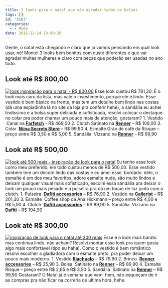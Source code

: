 ```yaml
---
title: 3 looks para o natal que vão agradar todos os bolsos
tags: []
id: '3163'
categories:
  - - Moda
date: 2015-12-14 13:40:26
---
```


Gente, o natal está chegando e claro que já vamos pensando em qual look usar, né! Montei 3 looks bem bonitos com custo diferentes e que vai agradar muitas mulheres e claro com peças que poderão ser usadas no ano todo.

## Look até R$ 800,00

[![look inspiração para o natal - R$ 800,00](/images/2015/12/Look-para-o-natal-até-800-reais-1024x766.png)](/images/2015/12/Look-para-o-natal-até-800-reais.png) Esse look custou R$ 781,30. É o look mais caro da lista, mas vale o investimento, porque ele é lindo. Esse vestido é bem básico na frente, mas tem um detalhe bem lindo nas costas (dá uma espiadinha lá no site da loja pra conferir hehe), a sandália eu achei lindíssima e a bolsa super delicada e sofisticada, resolvi colocar o destaque no colar pra poder chamar um pouco mais de atenção, gostaram? 1. Vestido  Canal na **[Farfetch](http://www.farfetch.com/br/shopping/women/canal-vestido-com-vazados-item-11190181.aspx?storeid=9604&ffref=lp_pic_17_9_)** - R$ 469,00 2. Clutch Satinato na **[Renner](http://www.lojasrenner.com.br/p/bolsa-clutch-feminina-em-cetim-com-strass-536994904-536994912)** – R$ 109,00 3. Colar  **[Niina Secrets Store](http://www.niinasecretsstore.com.br/colar-etnico-ouro-velho-preto-verde.html)** – R$ 99,90 4. Esmalte Grão de café da Risque – preço entre R$ 3,50 e R$ 5,00 5. Sandália  Vizzano na **[Renner](http://www.lojasrenner.com.br/p/sandalia-feminina-vizzano-salto-alto-539241158-539242302)** – R$ 99,90

## Look até R$ 500,00

[![look até 500 reais - inspiração de look para o natal](/images/2015/12/look-até-500-reais-para-o-natal-1024x765.png)](/images/2015/12/look-até-500-reais-para-o-natal.png) Eu tenho esse look como meu preferido, ele todo custou menos de R$ 500,00. Esse vestido também tem um decote lindo das costas e eu amei esse  bordado  dele, o esmalte é um dos meu favoritos, adoro esmalte nude, são muito lindos e deixam qualquer visual mais sofisticado, escolhi essa sandália pra deixar o look um pouco mais pesado e a pulseira pra dá um toque de luz junto com a clutch. 1. Pulseira  **[Dafiti accessories](http://www.dafiti.com.br/Pulseira-Shoulder-Flor-Dourada-1801464.html)** – R$ 76,90 2. Vestido na **[Gallerist](http://www.gallerist.com.br/vestido-bordado-black-6401.aspx/p)** – R$ 201,30 3. Esmalte  Coffee shop da Ana Hickmann – preço entre R$ 4,00 e R$ 5,00 4. Clutch  **[Dafiti accessories](http://www.dafiti.com.br/Clutch-DAFITI-ACCESSORIES-Brilho-Preta-1852282.html)** – R$ 89,90 5. Sandália  Vizzano na **[Dafiti](http://www.dafiti.com.br/Sandalia-Vizzano-Tiras-Preta-1772433.html)** – R$ 104,90

## Look até R$ 300,00

[![inspiração de look para o natal até 300 reais](/images/2015/12/look-até-300-reais-para-o-natal-1024x766.png)](/images/2015/12/look-até-300-reais-para-o-natal.png) Esse é o look mais barato mas continua lindo, não acham? Resolvi montar esse look pra quem gosta algo mais confortável (tipo eu haha). Como o vestido é bem romântico resolvi escolher a gladiadora com o esmalte preto, pra poder deixar um pouco mais moderno. 1. Vestido **[Riachuelo](http://www.riachuelo.com.br/produto/alto-verao/pool/feminino/vestidos/vestido-de-malha/7460)** – R$ 79,90 2. Brinco  **[Renner accessories](http://www.lojasrenner.com.br/p/brinco-filigrama-538959563-538959571)** – R$ 25,90 3. Bolsa  Satinato na **[Renner](http://www.lojasrenner.com.br/p/bolsa-feminina-transversal-com-lapela-538265772-538265801)** – R$ 89,90 4. Esmalte Risque – preço entre R$ 2,65 e R$ 3,50 5. Sandália  Satinato na **[Renner](http://www.lojasrenner.com.br/p/sandalia-gladiadora-satinato-com-tirinhas-537776298-537776511)** – R$ 99,90 Gostaram? O Natal já é semana que vem  hem, não esqueçam de ir as compras pra não ficar na correria de ultima hora, hehe.
